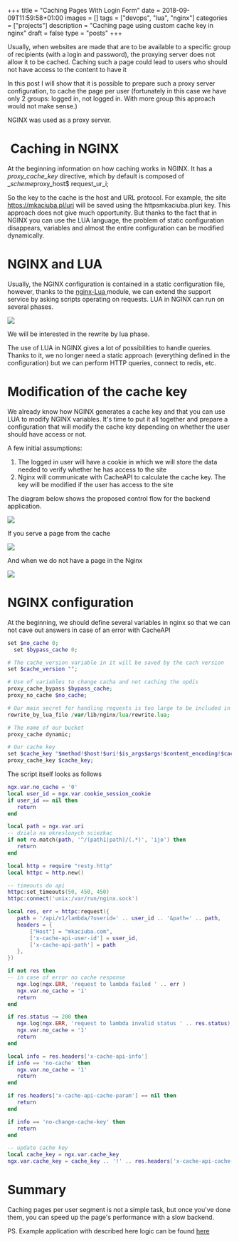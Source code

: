 +++
title = "Caching Pages With Login Form"
date = 2018-09-09T11:59:58+01:00
images = []
tags = ["devops", "lua", "nginx"]
categories = ["projects"]
description = "Caching page using custom cache key in nginx"
draft = false
type = "posts"
+++

Usually, when websites are made that are to be available to a specific group of recipients (with a login and password), the proxying server does not allow it to be cached. Caching such a page could lead to users who should not have access to the content to have it

In this post I will show that it is possible to prepare such a proxy server configuration, to cache the page per user (fortunately in this case we have only 2 groups: logged in, not logged in. With more group this approach would not make sense.)

NGINX was used as a proxy server.


#  Caching in NGINX

At the beginning information on how caching works in NGINX. It has a _proxy_cache_key_ directive, which by default is composed of _$scheme$proxy_host$ request_ur_i;

So the key to the cache is the host and URL protocol. For example, the site https://mkaciuba.pl/uri will be saved using the httpsmkaciuba.pluri key. This approach does not give much opportunity. But thanks to the fact that in NGINX you can use the LUA language, the problem of static configuration disappears, variables and almost the entire configuration can be modified dynamically.

# NGINX and LUA

Usually, the NGINX configuration is contained in a static configuration file, however, thanks to the [nginx-Lua ](https://github.com/openresty/lua-nginx-module)module, we can extend the support service by asking scripts operating on requests. LUA in NGINX can run on several phases.

![](https://lh3.googleusercontent.com/-vmsGcKFZHNIkalvTSXwUARj2vRj8KL61OzS_stcsJAirs0IQMz1gD4IMpe2NgQ_aJgiUE9C2IL2RYimC1dNGDXRmFFnrkQM92dh2dL514hUY9RFTOFUB_Np1z-ucvr824cE-4x0)

We will be interested in the rewrite by lua phase.

The use of LUA in NGINX gives a lot of possibilities to handle queries. Thanks to it, we no longer need a static approach (everything defined in the configuration) but we can perform HTTP queries, connect to redis, etc.

# Modification of the cache key

We already know how NGINX generates a cache key and that you can use LUA to modify NGINX variables. It's time to put it all together and prepare a configuration that will modify the cache key depending on whether the user should have access or not.

A few initial assumptions:

1.  The logged in user will have a cookie in which we will store the data needed to verify whether he has access to the site
2.  Nginx will communicate with CacheAPI to calculate the cache key. The key will be modified if the user has access to the site

The diagram below shows the proposed control flow for the backend application.

![](https://lh5.googleusercontent.com/16yKh8fGouXtcI7qVqQqUV9_6_pvi8Jb2NF7TDwx5q_UjXtjRNvztnTV6R9-jAXJH3P78erAKeg6OirueeaC_Y9_j1Z1JXjRY_sard56kUIIBWZZ2AZeX0tKBa0fPINcKnWAx5_X)

If you serve a page from the cache

![](https://lh3.googleusercontent.com/t3r0TAv-J1oOoUMFRRAQL07YpW4jNPjPs7sdXeoyXvmSnDcjA758r-K2KgS01kB-YYonrLK7ICT1g-Wagay6hHsxhYEbcTeseY4c-PhieTg3MOLq9lLHLW-eU2QycV2oIgqwU290)

And when we do not have a page in the Nginx

![](https://lh3.googleusercontent.com/rrEhFHqTLYASeqAlueaWOUQ8S_gx8AY6PC-juLYuBjTCc7RVaNFXusJdVh2nIfP6cBj6COOHI0xjsrd4QgWuHI6cKLO3srRV-fHitSDih7JwRAqwkqsxTgEEnn8dlz_wZnhOIVlz)

# NGINX configuration

At the beginning, we should define several variables in nginx so that we can not cave out answers in case of an error with CacheAPI

```php
set $no_cache 0;
  set $bypass_cache 0;

# The cache_version variable in it will be saved by the cach version
set $cache_version "";

# Use of variables to change cacha and not caching the opdis
proxy_cache_bypass $bypass_cache;
proxy_no_cache $no_cache;

# Our main secret for handling requests is too large to be included in the nginx configuration. More conveniently edit it in a separate file
rewrite_by_lua_file /var/lib/nginx/lua/rewrite.lua;

# The name of our bucket
proxy_cache dynamic;

# Our cache key
set $cache_key "$method!$host!$uri!$is_args$args!$content_encoding!$cache_version";
proxy_cache_key $cache_key;
```

The script itself looks as follows

```lua
ngx.var.no_cache = '0'
local user_id = ngx.var.cookie_session_cookie
if user_id == nil then
   return
end

local path = ngx.var.uri
-- dziala na okreslonych sciezkac
if not re.match(path, '^/(path1|path)/(.*)', 'ijo') then
   return
end

local http = require "resty.http"
local httpc = http.new()

-- timeouts do api
httpc:set_timeouts(50, 450, 450)
httpc:connect('unix:/var/run/nginx.sock')

local res, err = httpc:request({
   path = '/api/v1/lambda/?userid=' .. user_id .. '&path=' .. path,
   headers = {
       ["Host"] = "mkaciuba.com",
       ['x-cache-api-user-id'] = user_id,
       ['x-cache-api-path'] = path
   },
})

if not res then
-- in case of error no cache response
   ngx.log(ngx.ERR, 'request to lambda failed ' .. err )
   ngx.var.no_cache = '1'
   return
end

if res.status ~= 200 then
   ngx.log(ngx.ERR, 'request to lambda invalid status ' .. res.status)
   ngx.var.no_cache = '1'
   return
end

local info = res.headers['x-cache-api-info']
if info == 'no-cache' then
   ngx.var.no_cache = '1'
   return
end

if res.headers['x-cache-api-cache-param'] == nil then
   return
end

if info == 'no-change-cache-key' then
   return
end

-- update cache key
local cache_key = ngx.var.cache_key
ngx.var.cache_key = cache_key .. '!' .. res.headers['x-cache-api-cache-param']</pre>
```

# Summary

Caching pages per user segment is not a simple task, but once you've done them, you can speed up the page's performance with a slow backend.

PS. Example application with described here logic can be found [here](https://github.com/aldor007/nginx-user-cache-poc)